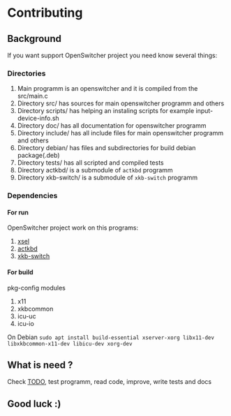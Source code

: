 # Contributing

## Background

If you want support OpenSwitcher project you need know several things:

### Directories

1. Main programm is an openswitcher and it is compiled from the src/main.c
2. Directory src/ has sources for main openswitcher programm and others
3. Directory scripts/ has helping an instaling scripts for example input-device-info.sh
4. Directory doc/ has all documentation for openswitcher programm
5. Directory include/ has all include files for main openswitcher programm and others
6. Directory debian/ has files and subdirectories for build debian package(.deb)
7. Directory tests/ has all scripted and compiled tests
8. Directory actkbd/ is a submodule of `actkbd` programm
9. Directory xkb-switch/ is a submodule of `xkb-switch` programm

### Dependencies

#### For run

OpenSwitcher project work on this programs:

1. [xsel](https://github.com/kfish/xsel)
2. [actkbd](https://github.com/thkala/actkbd)
3. [xkb-switch](https://github.com/grwlf/xkb-switch)

#### For build

pkg-config modules

1. x11
2. xkbcommon
3. icu-uc
4. icu-io

On Debian
`sudo apt install build-essential xserver-xorg libx11-dev libxkbcommon-x11-dev libicu-dev xorg-dev`

## What is need ?

Check [TODO](TODO.md), test programm, read code, improve, write tests and docs

## Good luck :)
